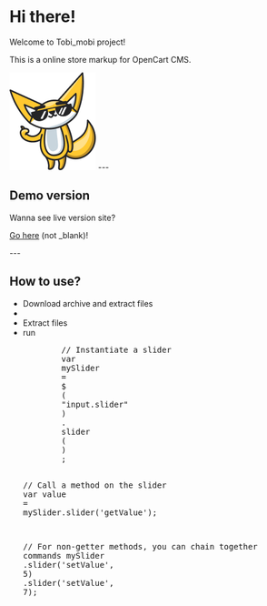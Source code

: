 <h1>Hi there!</h1>
<p>Welcome to Tobi_mobi project!</p>
<p>This is a online store markup for OpenCart CMS.</p>
<img src="https://github.com/vladorg/tobi_mobi/raw/master/dist/img/chudik2.png" alt="Tobi image">
---
<h2>Demo version</h2>
<p>Wanna see live version site?<p>
<p><a href="https://vladorg.github.io/tobi_mobi/" target="_blank">Go here</a> (not _blank)!<p>
---
<h2>How to use?</h2>
<ul>
  <li>Download archive and extract files<li>
  <li>Extract files</code>   
  <li>run 
  	<pre>
  		<span>// Instantiate a slider</span>
  		<span>var</span>
  		<span>mySlider</span>
  		<span>=</span>
  		<span>$</span>
  		<span>(</span>
  		<span>"input.slider"</span>
  		<span>)</span>
  		<span>.</span>
  		<span>slider</span>
  		<span>(</span>
  		<span>)</span>
  		<span>;</span>

<span class="pl-c">// Call a method on the slider</span>
<span class="pl-k">var</span> <span class="pl-s1">value</span> <span class="pl-c1">=</span> <span class="pl-s1">mySlider</span><span class="pl-kos">.</span><span class="pl-en">slider</span><span class="pl-kos">(</span><span class="pl-s">'getValue'</span><span class="pl-kos">)</span><span class="pl-kos">;</span>

<span class="pl-c">// For non-getter methods, you can chain together commands</span>
	<span class="pl-s1">mySlider</span>
		<span class="pl-kos">.</span><span class="pl-en">slider</span><span class="pl-kos">(</span><span class="pl-s">'setValue'</span><span class="pl-kos">,</span> <span class="pl-c1">5</span><span class="pl-kos">)</span>
		<span class="pl-kos">.</span><span class="pl-en">slider</span><span class="pl-kos">(</span><span class="pl-s">'setValue'</span><span class="pl-kos">,</span> <span class="pl-c1">7</span><span class="pl-kos">)</span><span class="pl-kos">;</span></pre>
  </li>
</ul>
